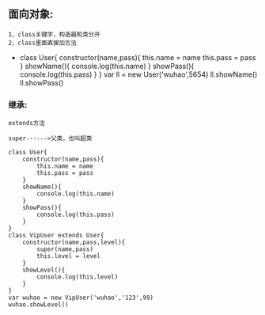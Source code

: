 ## 面向对象:

	1、class关键字，构造器和类分开
	2、class里面直接加方法

* 
	class User{
		constructor(name,pass){
			this.name = name
			this.pass = pass
		}
		showName(){
			console.log(this.name)
		}
		showPass(){
			console.log(this.pass)
		}
	}
	var ll = new User('wuhao',5654)
	ll.showName()
	ll.showPass()

### 继承:

	extends方法

	super------>父类，也叫超类

	class User{
		constructor(name,pass){
			this.name = name
			this.pass = pass
		}
		showName(){
			console.log(this.name)
		}
		showPass(){
			console.log(this.pass)
		}
	}
	class VipUser extends User{
		constructor(name,pass,level){
			super(name,pass)
			this.level = level
		}
		showLevel(){
			console.log(this.level)
		}
	}
	var wuhao = new VipUser('wuhao','123',99)
	wuhao.showLevel()